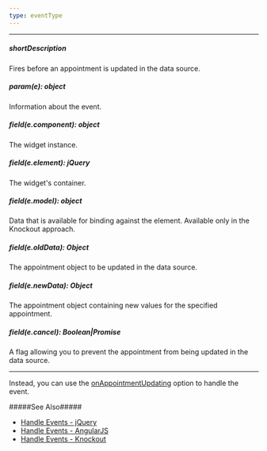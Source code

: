 ```yaml
---
type: eventType
---
```

---
##### shortDescription
Fires before an appointment is updated in the data source.

##### param(e): object
Information about the event.

##### field(e.component): object
The widget <a href="/Documentation/16_2/ApiReference/UI_Widgets/dxScheduler/Methods/#instance"></a> instance.

##### field(e.element): jQuery
The widget's container.

##### field(e.model): object
Data that is available for binding against the element. Available only in the Knockout approach.

##### field(e.oldData): Object
The appointment object to be updated in the data source.

##### field(e.newData): Object
The appointment object containing new values for the specified appointment.

##### field(e.cancel): Boolean|Promise
A flag allowing you to prevent the appointment from being updated in the data source.

---
Instead, you can use the [onAppointmentUpdating](/api-reference/10%20UI%20Widgets/dxScheduler/1%20Configuration/onAppointmentUpdating.md '/Documentation/ApiReference/UI_Widgets/dxScheduler/Configuration/#onAppointmentUpdating') option to handle the event.

#####See Also#####
- [Handle Events - jQuery](/concepts/00%20Getting%20Started/10%20Widget%20Basics%20-%20jQuery/15%20Handle%20Events.md '/Documentation/Guide/Getting_Started/Widget_Basics_-_jQuery/Handle_Events/')
- [Handle Events - AngularJS](/concepts/00%20Getting%20Started/20%20Widget%20Basics%20-%20AngularJS/15%20Handle%20Events.md '/Documentation/Guide/Getting_Started/Widget_Basics_-_AngularJS/Handle_Events/')
- [Handle Events - Knockout](/concepts/00%20Getting%20Started/25%20Widget%20Basics%20-%20Knockout/15%20Handle%20Events.md '/Documentation/Guide/Getting_Started/Widget_Basics_-_Knockout/Handle_Events/')
